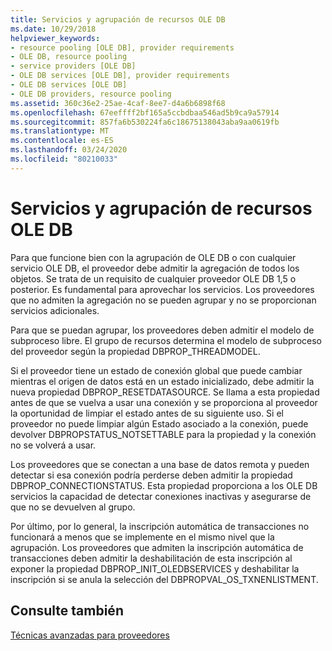 ```yaml
---
title: Servicios y agrupación de recursos OLE DB
ms.date: 10/29/2018
helpviewer_keywords:
- resource pooling [OLE DB], provider requirements
- OLE DB, resource pooling
- service providers [OLE DB]
- OLE DB services [OLE DB], provider requirements
- OLE DB services [OLE DB]
- OLE DB providers, resource pooling
ms.assetid: 360c36e2-25ae-4caf-8ee7-d4a6b6898f68
ms.openlocfilehash: 67eeffff2bf165a5ccbdbaa546ad5b9ca9a57914
ms.sourcegitcommit: 857fa6b530224fa6c18675138043aba9aa0619fb
ms.translationtype: MT
ms.contentlocale: es-ES
ms.lasthandoff: 03/24/2020
ms.locfileid: "80210033"
---
```

# <a name="ole-db-resource-pooling-and-services"></a>Servicios y agrupación de recursos OLE DB

Para que funcione bien con la agrupación de OLE DB o con cualquier servicio OLE DB, el proveedor debe admitir la agregación de todos los objetos. Se trata de un requisito de cualquier proveedor OLE DB 1,5 o posterior. Es fundamental para aprovechar los servicios. Los proveedores que no admiten la agregación no se pueden agrupar y no se proporcionan servicios adicionales.

Para que se puedan agrupar, los proveedores deben admitir el modelo de subproceso libre. El grupo de recursos determina el modelo de subproceso del proveedor según la propiedad DBPROP_THREADMODEL.

Si el proveedor tiene un estado de conexión global que puede cambiar mientras el origen de datos está en un estado inicializado, debe admitir la nueva propiedad DBPROP_RESETDATASOURCE. Se llama a esta propiedad antes de que se vuelva a usar una conexión y se proporciona al proveedor la oportunidad de limpiar el estado antes de su siguiente uso. Si el proveedor no puede limpiar algún Estado asociado a la conexión, puede devolver DBPROPSTATUS_NOTSETTABLE para la propiedad y la conexión no se volverá a usar.

Los proveedores que se conectan a una base de datos remota y pueden detectar si esa conexión podría perderse deben admitir la propiedad DBPROP_CONNECTIONSTATUS. Esta propiedad proporciona a los OLE DB servicios la capacidad de detectar conexiones inactivas y asegurarse de que no se devuelven al grupo.

Por último, por lo general, la inscripción automática de transacciones no funcionará a menos que se implemente en el mismo nivel que la agrupación. Los proveedores que admiten la inscripción automática de transacciones deben admitir la deshabilitación de esta inscripción al exponer la propiedad DBPROP_INIT_OLEDBSERVICES y deshabilitar la inscripción si se anula la selección del DBPROPVAL_OS_TXNENLISTMENT.

## <a name="see-also"></a>Consulte también

[Técnicas avanzadas para proveedores](../../data/oledb/advanced-provider-techniques.md)
